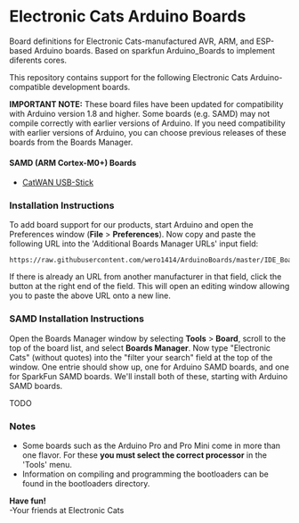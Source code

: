 # Electronic Cats Arduino Boards

Board definitions for Electronic Cats-manufactured AVR, ARM, and ESP-based Arduino boards.
Based on sparkfun Arduino_Boards to implement diferents cores.

This repository contains support for the following Electronic Cats Arduino-compatible development boards.

**IMPORTANT NOTE:** These board files have been updated for compatibility with Arduino version 1.8 and higher. Some boards (e.g. SAMD) may not compile correctly with earlier versions of Arduino. If you need compatibility with earlier versions of Arduino, you can choose previous releases of these boards from the Boards Manager.


#### SAMD (ARM Cortex-M0+) Boards

* [CatWAN USB-Stick](https://www.tindie.com/products/electroniccats/catwan-usb-stick/)


### Installation Instructions

To add board support for our products, start Arduino and open the Preferences window (**File** > **Preferences**). Now copy and paste the following URL into the 'Additional Boards Manager URLs' input field:

	https://raw.githubusercontent.com/wero1414/ArduinoBoards/master/IDE_Board_Manager/package_electroniccats_index.json


If there is already an URL from another manufacturer in that field, click the button at the right end of the field. This will open an editing window allowing you to paste the above URL onto a new line.


### SAMD Installation Instructions

Open the Boards Manager window by selecting **Tools** > **Board**, scroll to the top of the board list, and select **Boards Manager**. Now type "Electronic Cats" (without quotes) into the "filter your search" field at the top of the window. One entrie should show up, one for Arduino SAMD boards, and one for SparkFun SAMD boards. We'll install both of these, starting with Arduino SAMD boards.
 
TODO

### Notes

* Some boards such as the Arduino Pro and Pro Mini come in more than one flavor.  For these **you must select the correct processor** in the 'Tools' menu.
* Information on compiling and programming the bootloaders can be found in the bootloaders directory.

**Have fun!**<br>
\-Your friends at Electronic Cats

